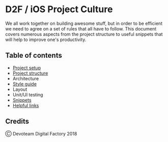 # D2F / iOS Project Culture

We all work together on building awesome stuff, but in order to be efficient we need to agree on a set of rules that all have to follow. This document covers numerous aspects from the project structure to useful snippets that will help to improve one's productivity.

## Table of contents

* [Project setup](Categories/ProjectSetup.md)
* [Project structure](Categories/ProjectStructure.md)
* Architecture
* [Style guide](Categories/StyleGuide.md)
* Layout
* Unit/UI testing
* [Snippets](Categories/Snippets.md)
* [Helpful links](Categories/HelpfulLinks.md)

## Credits

Ⓒ Devoteam Digital Factory 2018
